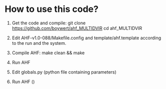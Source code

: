 How to use this code?
======================

1. Get the code and compile:
       git clone https://github.com/boywert/ahf_MULTIDVIR
       cd ahf_MULTIDVIR

2. Edit AHF-v1.0-088/Makefile.config and template/ahf.template according to the run and the system.

3. Compile AHF:
   	   make clean && make

4. Run AHF

3. Edit globals.py (python file containing parameters)



2. Run AHF ()
